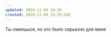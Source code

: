 ```yaml
---
updated: 2024-11-03 14:35
created: 2019-11-04 21:25:54Z
---
```


Ты смеешься, но это было серьезно для меня